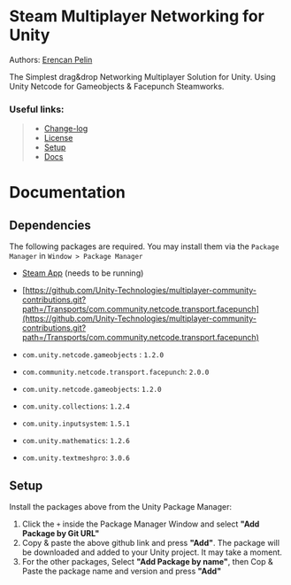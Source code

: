 # Steam Multiplayer Networking for Unity

Authors: [Erencan Pelin](https://github.com/ErencanPelin)

The Simplest drag&drop Networking Multiplayer Solution for Unity. Using Unity Netcode for Gameobjects & Facepunch Steamworks.

### Useful links:
> * [Change-log](CHANGELOG.md) 
> * [License](LICENSE) 
> * [Setup](#setup)
> * [Docs](#documentation)

# Documentation
## Dependencies
The following packages are required. You may install them via the `Package Manager` in `Window > Package Manager`
* [Steam App](https://store.steampowered.com/about/) (needs to be running)
* [https://github.com/Unity-Technologies/multiplayer-community-contributions.git?path=/Transports/com.community.netcode.transport.facepunch](https://github.com/Unity-Technologies/multiplayer-community-contributions.git?path=/Transports/com.community.netcode.transport.facepunch)


* `com.unity.netcode.gameobjects` : `1.2.0`
* `com.community.netcode.transport.facepunch`: `2.0.0`
* `com.unity.netcode.gameobjects`: `1.2.0`
* `com.unity.collections`: `1.2.4`
* `com.unity.inputsystem`: `1.5.1`
* `com.unity.mathematics`: `1.2.6` 
* `com.unity.textmeshpro`: `3.0.6`

## Setup
Install the packages above from the Unity Package Manager:
1. Click the `+` inside the Package Manager Window and select **"Add Package by Git URL"**
2. Copy & paste the above github link and press **"Add"**. The package will be downloaded and added to your Unity project. It may take a moment.
3. For the other packages, Select **"Add Package by name"**, then Cop & Paste the package name and version and press **"Add"**

